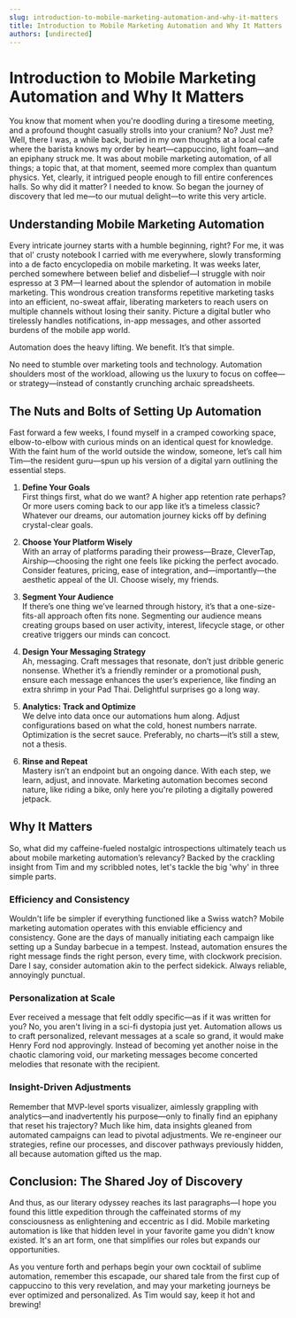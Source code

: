 ```yaml
---
slug: introduction-to-mobile-marketing-automation-and-why-it-matters
title: Introduction to Mobile Marketing Automation and Why It Matters
authors: [undirected]
---
```



# Introduction to Mobile Marketing Automation and Why It Matters

You know that moment when you're doodling during a tiresome meeting, and a profound thought casually strolls into your cranium? No? Just me? Well, there I was, a while back, buried in my own thoughts at a local cafe where the barista knows my order by heart—cappuccino, light foam—and an epiphany struck me. It was about mobile marketing automation, of all things; a topic that, at that moment, seemed more complex than quantum physics. Yet, clearly, it intrigued people enough to fill entire conferences halls. So why did it matter? I needed to know. So began the journey of discovery that led me—to our mutual delight—to write this very article.

## Understanding Mobile Marketing Automation

Every intricate journey starts with a humble beginning, right? For me, it was that ol' crusty notebook I carried with me everywhere, slowly transforming into a de facto encyclopedia on mobile marketing. It was weeks later, perched somewhere between belief and disbelief—I struggle with noir espresso at 3 PM—I learned about the splendor of automation in mobile marketing. This wondrous creation transforms repetitive marketing tasks into an efficient, no-sweat affair, liberating marketers to reach users on multiple channels without losing their sanity. Picture a digital butler who tirelessly handles notifications, in-app messages, and other assorted burdens of the mobile app world. 

Automation does the heavy lifting. We benefit. It’s that simple.

No need to stumble over marketing tools and technology. Automation shoulders most of the workload, allowing us the luxury to focus on coffee—or strategy—instead of constantly crunching archaic spreadsheets.

## The Nuts and Bolts of Setting Up Automation

Fast forward a few weeks, I found myself in a cramped coworking space, elbow-to-elbow with curious minds on an identical quest for knowledge. With the faint hum of the world outside the window, someone, let’s call him Tim—the resident guru—spun up his version of a digital yarn outlining the essential steps. 

1. **Define Your Goals**  
First things first, what do we want? A higher app retention rate perhaps? Or more users coming back to our app like it’s a timeless classic? Whatever our dreams, our automation journey kicks off by defining crystal-clear goals.

2. **Choose Your Platform Wisely**  
With an array of platforms parading their prowess—Braze, CleverTap, Airship—choosing the right one feels like picking the perfect avocado. Consider features, pricing, ease of integration, and—importantly—the aesthetic appeal of the UI. Choose wisely, my friends.

3. **Segment Your Audience**  
If there’s one thing we’ve learned through history, it’s that a one-size-fits-all approach often fits none. Segmenting our audience means creating groups based on user activity, interest, lifecycle stage, or other creative triggers our minds can concoct.

4. **Design Your Messaging Strategy**  
Ah, messaging. Craft messages that resonate, don’t just dribble generic nonsense. Whether it’s a friendly reminder or a promotional push, ensure each message enhances the user’s experience, like finding an extra shrimp in your Pad Thai. Delightful surprises go a long way.

5. **Analytics: Track and Optimize**  
We delve into data once our automations hum along. Adjust configurations based on what the cold, honest numbers narrate. Optimization is the secret sauce. Preferably, no charts—it’s still a stew, not a thesis.

6. **Rinse and Repeat**  
Mastery isn’t an endpoint but an ongoing dance. With each step, we learn, adjust, and innovate. Marketing automation becomes second nature, like riding a bike, only here you're piloting a digitally powered jetpack.

## Why It Matters

So, what did my caffeine-fueled nostalgic introspections ultimately teach us about mobile marketing automation’s relevancy? Backed by the crackling insight from Tim and my scribbled notes, let's tackle the big 'why' in three simple parts.

### Efficiency and Consistency

Wouldn't life be simpler if everything functioned like a Swiss watch? Mobile marketing automation operates with this enviable efficiency and consistency. Gone are the days of manually initiating each campaign like setting up a Sunday barbecue in a tempest. Instead, automation ensures the right message finds the right person, every time, with clockwork precision. Dare I say, consider automation akin to the perfect sidekick. Always reliable, annoyingly punctual.

### Personalization at Scale

Ever received a message that felt oddly specific—as if it was written for you? No, you aren't living in a sci-fi dystopia just yet. Automation allows us to craft personalized, relevant messages at a scale so grand, it would make Henry Ford nod approvingly. Instead of becoming yet another noise in the chaotic clamoring void, our marketing messages become concerted melodies that resonate with the recipient.

### Insight-Driven Adjustments

Remember that MVP-level sports visualizer, aimlessly grappling with analytics—and inadvertently his purpose—only to finally find an epiphany that reset his trajectory? Much like him, data insights gleaned from automated campaigns can lead to pivotal adjustments. We re-engineer our strategies, refine our processes, and discover pathways previously hidden, all because automation gifted us the map.

## Conclusion: The Shared Joy of Discovery

And thus, as our literary odyssey reaches its last paragraphs—I hope you found this little expedition through the caffeinated storms of my consciousness as enlightening and eccentric as I did. Mobile marketing automation is like that hidden level in your favorite game you didn't know existed. It's an art form, one that simplifies our roles but expands our opportunities.

As you venture forth and perhaps begin your own cocktail of sublime automation, remember this escapade, our shared tale from the first cup of cappuccino to this very revelation, and may your marketing journeys be ever optimized and personalized. As Tim would say, keep it hot and brewing!